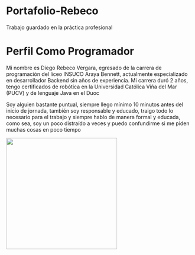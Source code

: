 # Portafolio-Rebeco
Trabajo guardado en la práctica profesional
<p><h1>Perfil Como Programador</h1></p>

<p>Mi nombre es Diego Rebeco Vergara, egresado de la carrera de programación del liceo INSUCO Araya Bennett, actualmente especializado en desarrollador Backend sin años de experiencia. Mi carrera duró 2 años, tengo certificados de robótica en la Universidad Católica Viña del Mar (PUCV) y de lenguaje Java en el Duoc</p>
<p>Soy alguien bastante puntual, siempre llego mínimo 10 minutos antes del inicio de jornada, también soy responsable y educado, traigo todo lo necesario para el trabajo y siempre hablo de manera formal y educada, como sea, soy un poco distraído a veces y puedo confundirme si me piden muchas cosas en poco tiempo</p>

<img src="" width="300" height="300">
